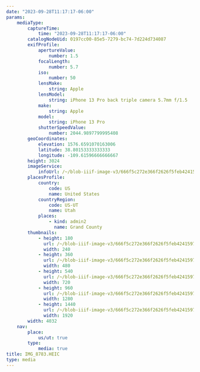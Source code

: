 ```yaml
---
date: "2023-09-28T11:17:17-06:00"
params:
    mediaType:
        captureTime:
            time: "2023-09-28T11:17:17-06:00"
        catalogNodeUid: 0197cc00-85e5-7279-bc74-7d224d734087
        exifProfile:
            apertureValue:
                number: 1.5
            focalLength:
                number: 5.7
            iso:
                number: 50
            lensMake:
                string: Apple
            lensModel:
                string: iPhone 13 Pro back triple camera 5.7mm f/1.5
            make:
                string: Apple
            model:
                string: iPhone 13 Pro
            shutterSpeedValue:
                number: 2044.9897799995408
        geoCoordinates:
            elevation: 1576.6591070163006
            latitude: 38.80153333333333
            longitude: -109.61596666666667
        height: 3024
        imageService:
            infoUrl: /~/blob-iiif-image-v3/666f5c272e366f2626f5feb424159714086082e5ff9d6c4652d2e059e76a071c/info.json
        placesProfile:
            country:
                code: US
                name: United States
            countryRegion:
                code: US-UT
                name: Utah
            places:
                - kind: admin2
                  name: Grand County
        thumbnails:
            - height: 180
              url: /~/blob-iiif-image-v3/666f5c272e366f2626f5feb424159714086082e5ff9d6c4652d2e059e76a071c/full/240%2C180/0/default.jpg
              width: 240
            - height: 360
              url: /~/blob-iiif-image-v3/666f5c272e366f2626f5feb424159714086082e5ff9d6c4652d2e059e76a071c/full/480%2C360/0/default.jpg
              width: 480
            - height: 540
              url: /~/blob-iiif-image-v3/666f5c272e366f2626f5feb424159714086082e5ff9d6c4652d2e059e76a071c/full/720%2C540/0/default.jpg
              width: 720
            - height: 960
              url: /~/blob-iiif-image-v3/666f5c272e366f2626f5feb424159714086082e5ff9d6c4652d2e059e76a071c/full/1280%2C960/0/default.jpg
              width: 1280
            - height: 1440
              url: /~/blob-iiif-image-v3/666f5c272e366f2626f5feb424159714086082e5ff9d6c4652d2e059e76a071c/full/1920%2C1440/0/default.jpg
              width: 1920
        width: 4032
    nav:
        place:
            us/ut: true
        type:
            media: true
title: IMG_8783.HEIC
type: media
---
```

